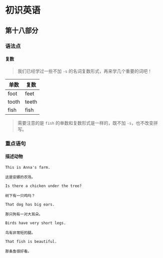 # 初识英语

## 第十八部分

### 语法点

#### 复数

> 我们已经学过一些不加 `-s` 的名词复数形式，再来学几个重要的词吧！

| 单数  | 复数  |
| ----- | ----- |
| foot  | feet  |
| tooth | teeth |
| fish  | fish  |

> 需要注意的是 `fish` 的单数和复数形式是一样的，既不加 `-s`，也不改变拼写。

### 重点语句

#### 描述动物

```text
This is Anna's farm.

这是安娜的农场。
```

```text
Is there a chicken under the tree?

树下有一只鸡吗？
```

```text
That dog has big ears.

那只狗有一对大耳朵。
```

```text
Birds have very short legs.

鸟有非常短的腿。
```

```text
That fish is beautiful.

那条鱼很好看。
```
